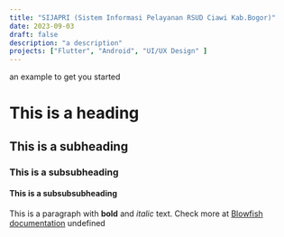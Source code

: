 ```yaml
---
title: "SIJAPRI (Sistem Informasi Pelayanan RSUD Ciawi Kab.Bogor)"
date: 2023-09-03
draft: false
description: "a description"
projects: ["Flutter", "Android", "UI/UX Design" ]
---
```

 an example to get you started
# This is a heading
## This is a subheading
### This is a subsubheading
#### This is a subsubsubheading
This is a paragraph with **bold** and *italic* text.
Check more at [Blowfish documentation](https://blowfish.page/)
undefined